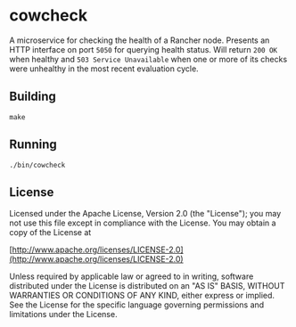 cowcheck
========

A microservice for checking the health of a Rancher node. 
Presents an HTTP interface on port `5050` for querying health status.
Will return `200 OK` when healthy and `503 Service Unavailable` when one
or more of its checks were unhealthy in the most recent evaluation cycle.

## Building

`make`


## Running

`./bin/cowcheck`

## License

Licensed under the Apache License, Version 2.0 (the "License");
you may not use this file except in compliance with the License.
You may obtain a copy of the License at

[http://www.apache.org/licenses/LICENSE-2.0](http://www.apache.org/licenses/LICENSE-2.0)

Unless required by applicable law or agreed to in writing, software
distributed under the License is distributed on an "AS IS" BASIS,
WITHOUT WARRANTIES OR CONDITIONS OF ANY KIND, either express or implied.
See the License for the specific language governing permissions and
limitations under the License.
